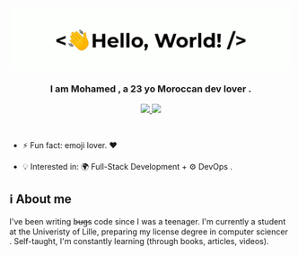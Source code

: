 <div align="center">
    <img src="assets/greetings.gif" align="center" height="" width="500" />
</div>
  

### <div align="center" width="200">I am Mohamed , a 23 yo Moroccan dev lover . </div>

<p align="center">
    <a href="mailto:medkouriat99@gmail.com">
        <img src="https://img.shields.io/badge/gmail-%23ff4343.svg?&style=for-the-badge&logo=gmail&logoColor=white" />
    </a>
    <a href="https://twitter.com/kouriat_mohamed">
        <img src="https://img.shields.io/badge/-Twitter-1ca0f1?style=for-the-badge&labelColor=1ca0f1&logo=twitter&logoColor=white" />
    </a>
   
   
</p>
  
<br>


- ⚡ Fun fact: emoji lover. ❤️  

- 💡 Interested in: 🌍 Full-Stack Development + ⚙ DevOps .
 

## ℹ About me

I've been writing b̶u̶g̶s code since I was a teenager. I'm currently a student at the Univeristy of Lille, preparing my  license degree in computer sciencer . Self-taught, I'm constantly learning (through books, articles, videos).







